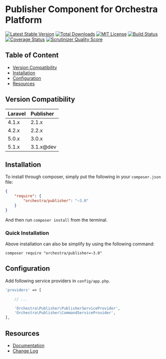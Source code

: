 Publisher Component for Orchestra Platform
==============

[![Latest Stable Version](https://img.shields.io/github/release/orchestral/publisher.svg?style=flat)](https://packagist.org/packages/orchestra/publisher)
[![Total Downloads](https://img.shields.io/packagist/dt/orchestra/publisher.svg?style=flat)](https://packagist.org/packages/orchestra/publisher)
[![MIT License](https://img.shields.io/packagist/l/orchestra/publisher.svg?style=flat)](https://packagist.org/packages/orchestra/publisher)
[![Build Status](https://img.shields.io/travis/orchestral/publisher/master.svg?style=flat)](https://travis-ci.org/orchestral/publisher)
[![Coverage Status](https://img.shields.io/coveralls/orchestral/publisher/master.svg?style=flat)](https://coveralls.io/r/orchestral/publisher?branch=master)
[![Scrutinizer Quality Score](https://img.shields.io/scrutinizer/g/orchestral/publisher/master.svg?style=flat)](https://scrutinizer-ci.com/g/orchestral/publisher/)

## Table of Content

* [Version Compatibility](#version-compatibility)
* [Installation](#installation)
* [Configuration](#configuration)
* [Resources](#resources)

## Version Compatibility

Laravel    | Publisher
:----------|:----------
 4.1.x     | 2.1.x
 4.2.x     | 2.2.x
 5.0.x     | 3.0.x
 5.1.x     | 3.1.x@dev

## Installation

To install through composer, simply put the following in your `composer.json` file:

```json
{
	"require": {
		"orchestra/publisher": "~3.0"
	}
}
```

And then run `composer install` from the terminal.

### Quick Installation

Above installation can also be simplify by using the following command:

    composer require "orchestra/publisher=~3.0"

## Configuration

Add following service providers in `config/app.php`.

```php
'providers' => [

	// ...

	'Orchestra\Publisher\PublisherServiceProvider',
    'Orchestra\Publisher\CommandServiceProvider',
],
```

## Resources

* [Documentation](http://orchestraplatform.com/docs/latest/components/publisher)
* [Change Log](http://orchestraplatform.com/docs/latest/components/publisher/changes#v3-1)
